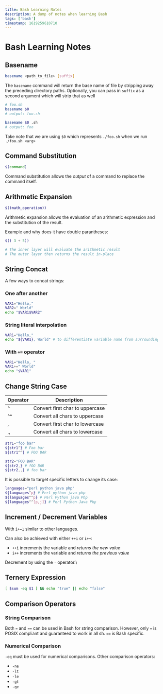 ```yaml
---
title: Bash Learning Notes
description: A dump of notes when learning Bash
tags: ['bash']
timestamp: 1619259610710
---
```


# Bash Learning Notes

## Basename

```bash
basename <path_to_file> [suffix]
```

The `basename` command will return the base name of file by stripping away the preceding directory paths. Optionally, you can pass in `suffix` as a second argument which will strip that as well

```bash
# foo.sh
basename $0
# output: foo.sh

basename $0 .sh
# output: foo
```

Take note that we are using `$0` which represents `./foo.sh` when we run `./foo.sh <arg>`

## Command Substitution

```bash
$(command)
```

Command substitution allows the *output* of a command to replace the command itself.

## Arithmetic Expansion

```bash
$((math_operation))
```

Arithmetic expansion allows the evaluation of an arithmetic expression and the substitution of the result.

Example and why does it have double parantheses:

```bash
$(( 3 + 5))

# The inner layer will evaluate the arithmetic result
# The outer layer then returns the result in-place
```

## String Concat

A few ways to concat strings:

### One after another

```bash
VAR1="Hello,"
VAR2=" World"
echo "$VAR1$VAR2"
```

### String literal interpolation

```bash
VAR1="Hello,"
echo "${VAR1}, World" # to differentiate variable name from surrounding string chars
```

### With `+=` operator

```bash
VAR1="Hello, "
VAR1+=" World"
echo "$VAR1"
```

## Change String Case
| Operator | Description |
| --- | --- |
| ^ | Convert first char to uppercase |
| ^^ | Convert all chars to uppercase |
| , | Convert first char to lowercase |
| ,, | Convert all chars to lowercase |

```bash
str1="foo bar"
${str1^} # Foo bar
${str1^^} # FOO BAR

str2="FOO BAR"
${str2,} # fOO BAR
${str2,,} # foo bar
```

It is possible to target specific letters to change its case:

```bash
languages="perl python java php"
${languages^p} # Perl python java php
${languages^^p} # Perl Python java Php
${languages^^[p,j]} # Perl Python Java Php
```

## Increment / Decrement Variables

With `i+=1` similar to other languages.

Can also be achieved with either `++i` or `i++`:
- `++i` increments the variable and *returns the new value*
- `i++` increments the variable and *returns the previous value*

Decrement by using the `-` operator.\

## Ternery Expression

```bash
[ $sum -eq $1 ] && echo "true" || echo "false"
```

## Comparison Operators

### String Comparison
Both `=` and `==` can be used in Bash for string comparison. However, only `=` is POSIX compliant and guaranteed to work in all sh. `==` is Bash specific.

### Numerical Comparison
`-eq` must be used for numerical comparisons. Other comparison operators:
- `-ne`
- `-lt`
- `-le`
- `-gt`
- `-ge`


<PostDate />
<PageTags />
